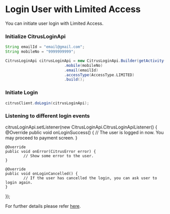 # Login User with Limited Access

You can initiate user login with Limited Access.

### Initialize CitrusLoginApi
```groovy
String emailId = "email@gmail.com";
String mobileNo = "9999999999";

CitrusLoginApi citrusLoginApi = new CitrusLoginApi.Builder(getActivity())
                          .mobile(mobileNo)
                          .email(emailId)
                          .accessType(AccessType.LIMITED)
                          .build();
```

### Initiate Login 
```groovy
citrusClient.doLogin(citrusLoginApi);
```

### Listening to different login events

citrusLoginApi.setListener(new CitrusLoginApi.CitrusLoginApiListener() {
    @Override
    public void onLoginSuccess() {
    // The user is logged in now. You may proceed to payment screen.
    }

    @Override
    public void onError(CitrusError error) {
            // Show some error to the user.
    }

    @Override
    public void onLoginCancelled() {
            // If the user has cancelled the login, you can ask user to login again.
    }
});

For further details please refer <a href="docs/Unified%20Login%20API.md#unified-login-api-interface-document" target="_blank">here</a>.
